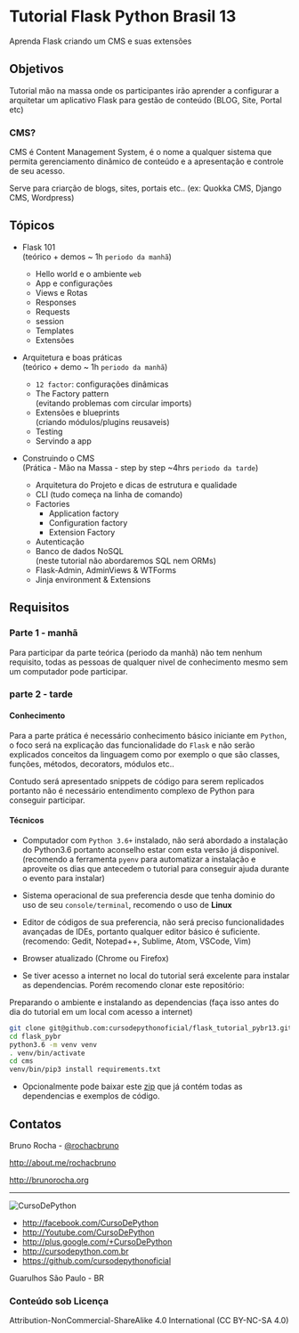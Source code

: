 # Tutorial Flask Python Brasil 13

Aprenda Flask criando um CMS e suas extensões

## Objetivos

Tutorial mão na massa onde os participantes irão aprender a configurar a
arquitetar um aplicativo Flask para gestão de conteúdo (BLOG, Site, Portal etc)

### CMS?

CMS é Content Management System, é o nome a qualquer sistema que permita gerenciamento
dinâmico de conteúdo e a apresentação e controle de seu acesso.

Serve para criarção de blogs, sites, portais etc.. (ex: Quokka CMS, Django CMS, Wordpress)

## Tópicos

- Flask 101  
    (teórico + demos ~ 1h `periodo da manhã`)

    * Hello world e o ambiente `web`
    * App e configurações
    * Views e Rotas
    * Responses
    * Requests
    * session
    * Templates
    * Extensões

- Arquitetura e boas práticas  
    (teórico + demo ~ 1h `periodo da manhã`)

    * `12 factor`: configurações dinâmicas
    * The Factory pattern  
      (evitando problemas com circular imports)
    * Extensões e blueprints  
      (criando módulos/plugins reusaveis)
    * Testing
    * Servindo a app

- Construindo o CMS  
    (Prática - Mão na Massa - step by step ~4hrs `periodo da tarde`)
    * Arquitetura do Projeto e dicas de estrutura e qualidade
    * CLI (tudo começa na linha de comando)
    * Factories
        * Application factory
        * Configuration factory
        * Extension Factory
    * Autenticação
    * Banco de dados NoSQL  
      (neste tutorial não abordaremos SQL nem ORMs)
    * Flask-Admin, AdminViews & WTForms
    * Jinja environment & Extensions

## Requisitos


### Parte 1 - manhã

Para participar da parte teórica (periodo da manhã) não tem nenhum requisito, todas as pessoas de qualquer nivel de conhecimento mesmo sem um computador pode participar.


### parte 2 - tarde


#### Conhecimento 

Para a parte prática é necessário conhecimento básico iniciante em `Python`, o foco será na explicação das funcionalidade do `Flask` e não serão explicados conceitos da linguagem como por exemplo o que são classes, funções, métodos, decorators, módulos etc..

Contudo será apresentado snippets de código para serem replicados portanto não é necessário entendimento complexo de Python para conseguir participar.

#### Técnicos

* Computador com `Python 3.6+` instalado, não será abordado a instalação do Python3.6 portanto aconselho estar com esta versão já disponivel.
(recomendo a ferramenta `pyenv` para automatizar a instalação e aproveite os dias que antecedem o tutorial para conseguir ajuda durante o evento para instalar)

* Sistema operacional de sua preferencia desde que tenha dominio do uso de seu `console/terminal`, recomendo o uso de **Linux**

* Editor de códigos de sua preferencia, não será preciso funcionalidades avançadas de IDEs, portanto qualquer editor básico é suficiente. 
(recomendo: Gedit, Notepad++, Sublime, Atom, VSCode, Vim)

* Browser atualizado (Chrome ou Firefox)

* Se tiver acesso a internet no local do tutorial será excelente para instalar as dependencias. Porém recomendo clonar este repositório:

Preparando o ambiente e instalando as dependencias (faça isso antes do dia do tutorial em um local com acesso a internet)

```bash
git clone git@github.com:cursodepythonoficial/flask_tutorial_pybr13.git flask_pybr
cd flask_pybr
python3.6 -m venv venv
. venv/bin/activate
cd cms
venv/bin/pip3 install requirements.txt  
```

* Opcionalmente pode baixar este [zip](https://github.com/cursodepythonoficial/flask_tutorial_pybr13/raw/master/files/env.tgz) que já contém todas as dependencias e exemplos de código.


## Contatos

Bruno Rocha - [@rochacbruno](http://github.com/rochacbruno)

http://about.me/rochacbruno

http://brunorocha.org


---


![CursoDePython](https://avatars2.githubusercontent.com/u/31020499?v=4&s=200)

- http://facebook.com/CursoDePython
- http://Youtube.com/CursoDePython
- http://plus.google.com/+CursoDePython
- http://cursodepython.com.br
- https://github.com/cursodepythonoficial

Guarulhos São Paulo - BR

### Conteúdo sob Licença

Attribution-NonCommercial-ShareAlike 4.0 International (CC BY-NC-SA 4.0)
